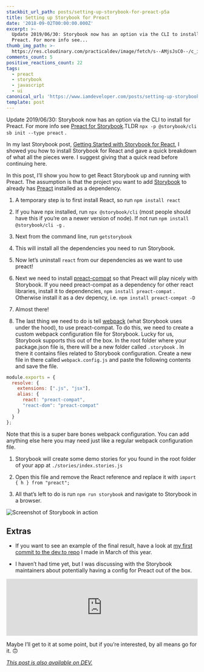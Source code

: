 ```yaml
---
stackbit_url_path: posts/setting-up-storybook-for-preact-p5a
title: Setting up Storybook for Preact
date: '2018-09-02T00:00:00.000Z'
excerpt: >-
  Update 2019/06/30: Storybook now has an option via the CLI to install for
  Preact. For more info see...
thumb_img_path: >-
  https://res.cloudinary.com/practicaldev/image/fetch/s--AMjsJsC0--/c_imagga_scale,f_auto,fl_progressive,h_420,q_auto,w_1000/https://thepracticaldev.s3.amazonaws.com/i/9zm6yatidby4ls11xzeg.png
comments_count: 5
positive_reactions_count: 22
tags:
  - preact
  - storybook
  - javascript
  - ui
canonical_url: 'https://www.iamdeveloper.com/posts/setting-up-storybook-for-preact-p5a/'
template: post
---
```



Update 2019/06/30: Storybook now has an option via the CLI to install for Preact. For more info see [Preact for Storybook](https://storybook.js.org/docs/guides/guide-preact).TLDR 
`npx -p @storybook/cli sb init --type preact`
.

In my last Storybook post, [Getting Started with Storybook for React](https://dev.to/nickytonline/getting-started-with-react-storybook-9jh), I showed you how to install Storybook for React and gave a quick breakdown of what all the pieces were. I suggest giving that a quick read before continuing here.

In this post, I’ll show you how to get React Storybook up and running with Preact. The assumption is that the project you want to add [Storybook](https://storybook.js.org) to already has [Preact](https://github.com/developit/preact) installed as a dependency.

1. A temporary step is to first install React, so run 
`npm install react`

2. If you have npx installed, run 
`npx @storybook/cli`
 (most people should have this if you’re on a newer version of node). If not run 
`npm install @storybook/cli -g`
.
3. Next from the command line, run 
`getstorybook`

4. This will install all the dependencies you need to run Storybook.
5. Now let’s uninstall 
`react`
 from our dependencies as we want to use preact!
6. Next we need to install [preact-compat](https://github.com/developit/preact-compat) so that Preact will play nicely with Storybook. If you need preact-compat as a dependency for other react libraries, install it to dependencies, 
`npm install preact-compat`
. Otherwise install it as a dev depency, i.e. 
`npm install preact-compat -D`

7. Almost there!
8. The last thing we need to do is tell [webpack](https://webpack.js.org) (what Storybook uses under the hood), to use preact-compat. To do this, we need to create a custom webpack configuration file for Storybook. Lucky for us, Storybook supports this out of the box. In the root folder where your package.json file is, there will be a new folder called 
`.storybook`
. In there it contains files related to Storybook configuration. Create a new file in there called 
`webpack.config.js`
 and paste the following contents and save the file.


```javascript
module.exports = {
  resolve: {
    extensions: [".js", "jsx"],
    alias: {
      react: "preact-compat",
      "react-dom": "preact-compat"
    }
  }
};
```


Note that this is a super bare bones webpack configuration. You can add anything else here you may need just like a regular webpack configuration file.

1. Storybook will create some demo stories for you found in the root folder of your app at 
`./stories/index.stories.js`

2. Open this file and remove the React reference and replace it with 
`import { h } from "preact";`

3. All that’s left to do is run 
`npm run storybook`
 and navigate to Storybook in a browser.

![Screenshot of Storybook in action](https://www.iamdeveloper.com/storybook-cc90189bb245b5d5bdea02cbff77fd3c.gif)

## Extras

- If you want to see an example of the final result, have a look at [my first commit to the dev.to repo](https://github.com/thepracticaldev/dev.to/commit/6a8df8c8ddec739280325c0000d6d32593f70ed0) I made in March of this year.

- I haven’t had time yet, but I was discussing with the Storybook maintainers about potentially having a config for Preact out of the box.


<iframe class="liquidTag" src="https://dev.to/embed/devcomment?args=4ccd" style="border: 0; width: 100%;"></iframe>


Maybe I’ll get to it at some point, but if you’re interested, by all means go for it. 🙃

*[This post is also available on DEV.](https://dev.to/nickytonline/setting-up-storybook-for-preact-p5a)*


<script>
const parent = document.getElementsByTagName('head')[0];
const script = document.createElement('script');
script.type = 'text/javascript';
script.src = 'https://cdnjs.cloudflare.com/ajax/libs/iframe-resizer/4.1.1/iframeResizer.min.js';
script.charset = 'utf-8';
script.onload = function() {
    window.iFrameResize({}, '.liquidTag');
};
parent.appendChild(script);
</script>    
